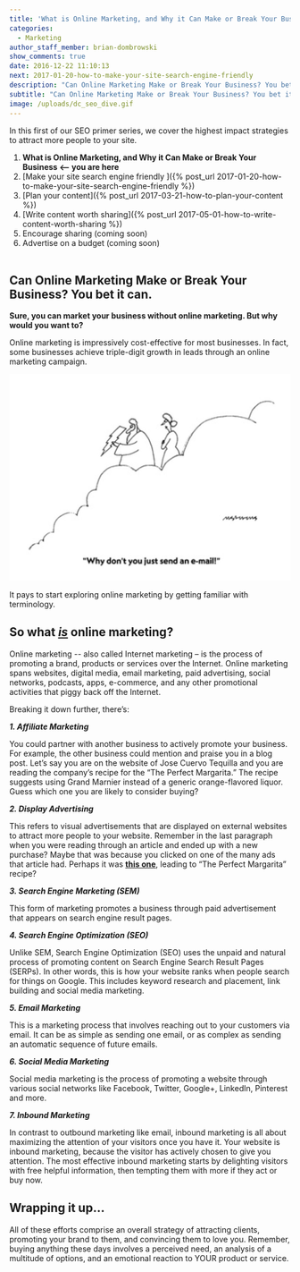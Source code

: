 ```yaml
---
title: 'What is Online Marketing, and Why it Can Make or Break Your Business'
categories:
  - Marketing
author_staff_member: brian-dombrowski
show_comments: true
date: 2016-12-22 11:10:13
next: 2017-01-20-how-to-make-your-site-search-engine-friendly
description: "Can Online Marketing Make or Break Your Business? You bet it can."
subtitle: "Can Online Marketing Make or Break Your Business? You bet it can."
image: /uploads/dc_seo_dive.gif
---
```



In this first of our SEO primer series, we cover the highest impact strategies to attract more people to your site.

1. **What is Online Marketing, and Why it Can Make or Break Your Business &lt;– you are here**
2. [Make your site search engine friendly ]({% post_url 2017-01-20-how-to-make-your-site-search-engine-friendly %})
3. [Plan your content]({% post_url 2017-03-21-how-to-plan-your-content %})
4. [Write content worth sharing]({% post_url 2017-05-01-how-to-write-content-worth-sharing %})
5. Encourage sharing (coming soon)
6. Advertise on a budget (coming soon)
   <br>&nbsp;

## Can Online Marketing Make or Break Your Business? You bet it can.

**Sure, you can market your business without online marketing. But why would you want to?**

Online marketing is impressively cost-effective for most businesses. In fact, some businesses achieve triple-digit growth in leads through an online marketing campaign.

![](/uploads/versions/why-don-t-you-just-send-an-e-mail-cartoon-prints-i8639641---x----1042-763x---.jpg)

It pays to start exploring online marketing by getting familiar with terminology.

## So what ***<u>is</u>*** online marketing?

Online marketing -- also called Internet marketing – is the process of promoting a brand, products or services over the Internet. Online marketing spans websites, digital media, email marketing, paid advertising, social networks, podcasts, apps, e-commerce, and any other promotional activities that piggy back off the Internet.

Breaking it down further, there’s:

***1. Affiliate Marketing***

You could partner with another business to actively promote your business. For example, the other business could mention and praise you in a blog post. Let’s say you are on the website of Jose Cuervo Tequilla and you are reading the company’s recipe for the “The Perfect Margarita.” The recipe suggests using Grand Marnier instead of a generic orange-flavored liquor. Guess which one you are likely to consider buying?

***2. Display Advertising***

This refers to visual advertisements that are displayed on external websites to attract more people to your website. Remember in the last paragraph when you were reading through an article and ended up with a new purchase? Maybe that was because you clicked on one of the many ads that article had. Perhaps it was **<u>this one</u>**, leading to “The Perfect Margarita” recipe?

***3. Search Engine Marketing (SEM)***

This form of marketing promotes a business through paid advertisement that appears on search engine result pages.

***4. Search Engine Optimization (SEO)***

Unlike SEM, Search Engine Optimization (SEO) uses the unpaid and natural process of promoting content on Search Engine Search Result Pages (SERPs). In other words, this is how your website ranks when people search for things on Google. This includes keyword research and placement, link building and social media marketing.

***5. Email Marketing***

This is a marketing process that involves reaching out to your customers via email. It can be as simple as sending one email, or as complex as sending an automatic sequence of future emails.

***6. Social Media Marketing***

Social media marketing is the process of promoting a website through various social networks like Facebook, Twitter, Google+, LinkedIn, Pinterest and more.

***7. Inbound Marketing***

In contrast to outbound marketing like email, inbound marketing is all about maximizing the attention of your visitors once you have it. Your website is inbound marketing, because the visitor has actively chosen to give you attention. The most effective inbound marketing starts by delighting visitors with free helpful information, then tempting them with more if they act or buy now.

## Wrapping it up…

All of these efforts comprise an overall strategy of attracting clients, promoting your brand to them, and convincing them to love you. Remember, buying anything these days involves a perceived need, an analysis of a multitude of options, and an emotional reaction to YOUR product or service.